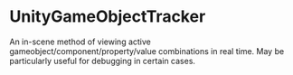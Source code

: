 # UnityGameObjectTracker
An in-scene method of viewing active gameobject/component/property/value combinations in real time. May be particularly useful for debugging in certain cases.
